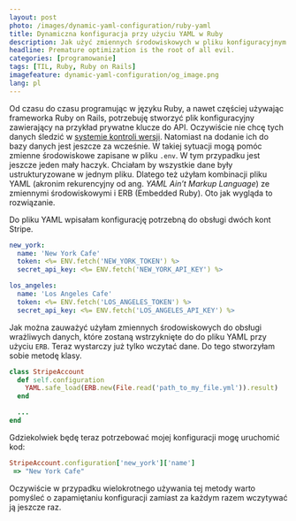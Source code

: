 ```yaml
---
layout: post
photo: /images/dynamic-yaml-configuration/ruby-yaml
title: Dynamiczna konfiguracja przy użyciu YAML w Ruby
description: Jak użyć zmiennych środowiskowych w pliku konfiguracyjnym YAML?
headline: Premature optimization is the root of all evil.
categories: [programowanie]
tags: [TIL, Ruby, Ruby on Rails]
imagefeature: dynamic-yaml-configuration/og_image.png
lang: pl
---
```


Od czasu do czasu programując w języku Ruby, a nawet częściej używając frameworka Ruby on Rails, potrzebuję stworzyć plik konfiguracyjny zawierający na przykład prywatne klucze do API. Oczywiście nie chcę tych danych śledzić w <a href="{{ site.baseurl }}/what-is-git" title="Wstęp do rozproszonego systemu kontroli wersji Git">systemie kontroli wersji</a>. Natomiast na dodanie ich do bazy danych jest jeszcze za wcześnie. W takiej sytuacji mogą pomóc zmienne środowiskowe zapisane w pliku `.env`. W tym przypadku jest jeszcze jeden mały haczyk. Chciałam by wszystkie dane były ustrukturyzowane w jednym pliku. Dlatego też użyłam kombinacji pliku YAML (akronim rekurencyjny od ang. _YAML Ain’t Markup Language_) ze zmiennymi środowiskowymi i ERB (Embedded Ruby). Oto jak wygląda to rozwiązanie.

Do pliku YAML wpisałam konfigurację potrzebną do obsługi dwóch kont Stripe.

```yml
new_york:
  name: 'New York Cafe'
  token: <%= ENV.fetch('NEW_YORK_TOKEN') %>
  secret_api_key: <%= ENV.fetch('NEW_YORK_API_KEY') %>

los_angeles:
  name: 'Los Angeles Cafe'
  token: <%= ENV.fetch('LOS_ANGELES_TOKEN') %>
  secret_api_key: <%= ENV.fetch('LOS_ANGELES_API_KEY') %>
```

Jak można zauważyć użyłam zmiennych środowiskowych do obsługi wrażliwych danych, które zostaną wstrzyknięte do do pliku YAML przy użyciu `ERB`. Teraz wystarczy już tylko wczytać dane. Do tego stworzyłam sobie metodę klasy.

```ruby
class StripeAccount
  def self.configuration
    YAML.safe_load(ERB.new(File.read('path_to_my_file.yml')).result)
  end

  ...
end
```

Gdziekolwiek będę teraz potrzebować mojej konfiguracji mogę uruchomić kod:

```ruby
StripeAccount.configuration['new_york']['name']
 => "New York Cafe"
```

Oczywiście w przypadku wielokrotnego używania tej metody warto pomyśleć o zapamiętaniu konfiguracji zamiast za każdym razem wczytywać ją jeszcze raz.
